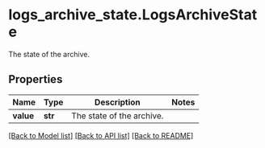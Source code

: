 # logs_archive_state.LogsArchiveState

The state of the archive.
## Properties
Name | Type | Description | Notes
------------ | ------------- | ------------- | -------------
**value** | **str** | The state of the archive. | 

[[Back to Model list]](../README.md#documentation-for-models) [[Back to API list]](../README.md#documentation-for-api-endpoints) [[Back to README]](../README.md)


